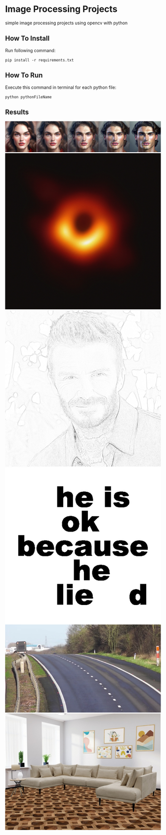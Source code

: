 # Image Processing Projects
simple image processing projects using opencv with python

## How To Install
Run following command:
```
pip install -r requirements.txt
```

## How To Run
Execute this command in terminal for each python file:
```
python pythonFileName
```

## Results
![output](./outputs/morph.jpg)
![output](./outputs/black_hole.jpg)
![output](./outputs/david_sketch.jpg)
![output](./outputs/secret_text.jpg)
![output](./outputs/estimate_background.jpg)
![output](./outputs/virtual_decoration.jpg)
